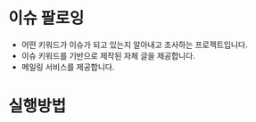 # 이슈 팔로잉

- 어떤 키워드가 이슈가 되고 있는지 알아내고 조사하는 프로젝트입니다.
- 이슈 키워드를 기반으로 제작된 자체 글을 제공합니다.
- 메일링 서비스를 제공합니다.

# 실행방법

